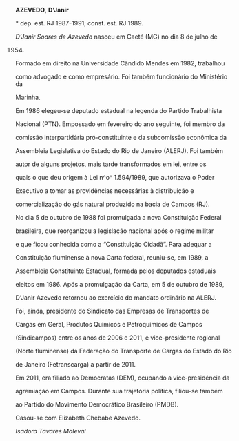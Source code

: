 **AZEVEDO,** **D’Janir**



\* dep. est. RJ 1987-1991; const. est. RJ 1989.



*D’Janir Soares de Azevedo* nasceu em Caeté (MG) no dia 8 de julho de

1954.



Formado em direito na Universidade Cândido Mendes em 1982, trabalhou

como advogado e como empresário. Foi também funcionário do Ministério da

Marinha.



Em 1986 elegeu-se deputado estadual na legenda do Partido Trabalhista

Nacional (PTN). Empossado em fevereiro do ano seguinte, foi membro da

comissão interpartidária pró-constituinte e da subcomissão econômica da

Assembleia Legislativa do Estado do Rio de Janeiro (ALERJ). Foi também

autor de alguns projetos, mais tarde transformados em lei, entre os

quais o que deu origem à Lei n^o^ 1.594/1989, que autorizava o Poder

Executivo a tomar as providências necessárias à distribuição e

comercialização do gás natural produzido na bacia de Campos (RJ).



No dia 5 de outubro de 1988 foi promulgada a nova Constituição Federal

brasileira, que reorganizou a legislação nacional após o regime militar

e que ficou conhecida como a “Constituição Cidadã”. Para adequar a

Constituição fluminense à nova Carta federal, reuniu-se, em 1989, a

Assembleia Constituinte Estadual, formada pelos deputados estaduais

eleitos em 1986. Após a promulgação da Carta, em 5 de outubro de 1989,

D’Janir Azevedo retornou ao exercício do mandato ordinário na ALERJ.



Foi, ainda, presidente do Sindicato das Empresas de Transportes de

Cargas em Geral, Produtos Químicos e Petroquímicos de Campos

(Sindicampos) entre os anos de 2006 e 2011, e vice-presidente regional

(Norte fluminense) da Federação do Transporte de Cargas do Estado do Rio

de Janeiro (Fetranscarga) a partir de 2011.



Em 2011, era filiado ao Democratas (DEM), ocupando a vice-presidência da

agremiação em Campos. Durante sua trajetória política, filiou-se também

ao Partido do Movimento Democrático Brasileiro (PMDB).



Casou-se com Elizabeth Chebabe Azevedo.



*Isadora Tavares Maleval*



